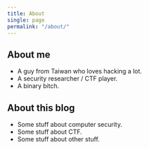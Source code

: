 ```yaml
---
title: About
single: page
permalink: "/about/"
---
```


## About me
* A guy from Taiwan who loves hacking a lot.
* A security researcher / CTF player.
* A binary bitch.

## About this blog
* Some stuff about computer security.
* Some stuff about CTF.
* Some stuff about other stuff.